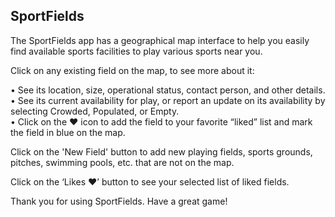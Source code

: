 ## SportFields

The SportFields app has a geographical map interface to help you easily find available sports facilities to play various sports near you.<br/> 

Click on any existing field on the map, to see more about it: <br/>

•	See its location, size, operational status, contact person, and other details.<br/> 
•	See its current availability  for play, or report an update on its availability by selecting Crowded, Populated, or Empty.<br/>
•	Click on the ♥ icon to add the field to your favorite “liked” list and mark the field in blue on the map. <br/>
 
Click on the 'New Field' button to add new playing fields, sports grounds, pitches, swimming pools, etc. that are not on the map.<br/>

Click on the ‘Likes ♥’ button to see your selected list of liked fields.<br/>



Thank you for using SportFields. Have a great game!


